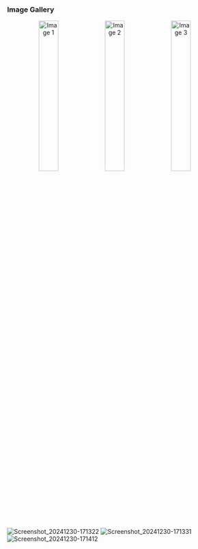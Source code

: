 
### Image Gallery

<p align="center">
  <img src="![Screenshot_20241230-171322](https://github.com/user-attachments/assets/f7198cba-7654-4870-9aac-73d6ae92d5ea)" alt="Image 1" width="30%" />
  <img src="![Screenshot_20241230-171331](https://github.com/user-attachments/assets/2d3aadf6-5b5e-407d-b5e2-bb89275eec7e)" alt="Image 2" width="30%" />
  <img src="![Screenshot_20241230-171331](https://github.com/user-attachments/assets/2d3aadf6-5b5e-407d-b5e2-bb89275eec7e)" alt="Image 3" width="30%" />
</p>


![Screenshot_20241230-171322](https://github.com/user-attachments/assets/f7198cba-7654-4870-9aac-73d6ae92d5ea)
![Screenshot_20241230-171331](https://github.com/user-attachments/assets/2d3aadf6-5b5e-407d-b5e2-bb89275eec7e)
![Screenshot_20241230-171412](https://github.com/user-attachments/assets/b94137ec-0c9a-49f0-bbb6-4af2cf19e80e)

